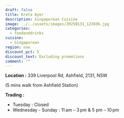 ```yaml
---
draft: false
title: Kreta Ayer
description: Singaporean Cuisine
image: ../../assets/images/20250131_123036.jpg
categories:
  - foodanddrinks
cuisine:
  - Singaporean
region: nsw
discount_pct: 5
discount_text: Excluding promotions
comment: ""
---
```

**Location :** 339 Liverpool Rd, Ashfield, 2131, NSW

(5 mins walk from Ashfield Station)

**Trading :**

* Tuesday : Closed
* Wednesday - Sunday : 11 am – 3 pm & 5 pm – 10 pm

